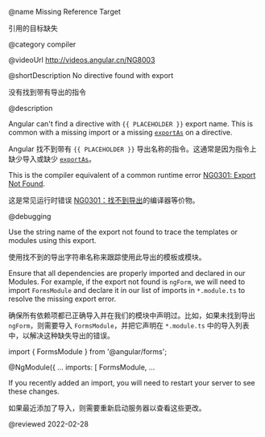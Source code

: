 @name Missing Reference Target

引用的目标缺失

@category compiler

@videoUrl http://videos.angular.cn/NG8003

@shortDescription No directive found with export

没有找到带有导出的指令

@description

Angular can't find a directive with `{{ PLACEHOLDER }}` export name.
This is common with a missing import or a missing [`exportAs`](api/core/Directive#exportAs) on a directive.

Angular 找不到带有 `{{ PLACEHOLDER }}` 导出名称的指令。这通常是因为指令上缺少导入或缺少 [`exportAs`](api/core/Directive#exportAs)。

<div class="alert is-helpful">

This is the compiler equivalent of a common runtime error [NG0301: Export Not Found](errors/NG0301).

这是常见运行时错误 [NG0301：找不到导出](errors/NG0301)的编译器等价物。

</div>

@debugging

Use the string name of the export not found to trace the templates or modules using this export.

使用找不到的导出字符串名称来跟踪使用此导出的模板或模块。

Ensure that all dependencies are properly imported and declared in our Modules.
For example, if the export not found is `ngForm`, we will need to import `FormsModule` and declare it in our list of imports in `*.module.ts` to resolve the missing export error.

确保所有依赖项都已正确导入并在我们的模块中声明过。比如，如果未找到导出 `ngForm`，则需要导入 `FormsModule`，并把它声明在 `*.module.ts` 中的导入列表中，以解决这种缺失导出的错误。

<code-example format="typescript" language="typescript">

import { FormsModule } from '&commat;angular/forms';

&commat;NgModule({
  &hellip;
  imports: [
    FormsModule,
    &hellip;

</code-example>

If you recently added an import, you will need to restart your server to see these changes.

如果最近添加了导入，则需要重新启动服务器以查看这些更改。

<!-- links -->

<!-- external links -->

<!-- end links -->

@reviewed 2022-02-28
